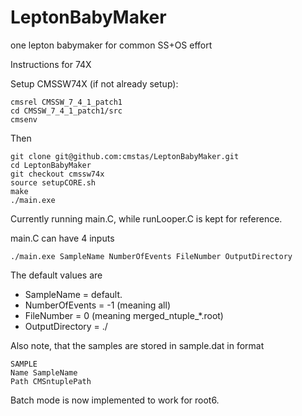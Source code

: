 # LeptonBabyMaker
one lepton babymaker for common SS+OS effort

Instructions for 74X

Setup CMSSW74X (if not already setup):
```
cmsrel CMSSW_7_4_1_patch1
cd CMSSW_7_4_1_patch1/src
cmsenv
```

Then 

```
git clone git@github.com:cmstas/LeptonBabyMaker.git
cd LeptonBabyMaker
git checkout cmssw74x
source setupCORE.sh
make
./main.exe
```

Currently running main.C, while runLooper.C is kept for reference.

main.C can have 4 inputs
```
./main.exe SampleName NumberOfEvents FileNumber OutputDirectory
```
The default values are
   * SampleName = default.
   * NumberOfEvents = -1 (meaning all)
   * FileNumber = 0 (meaning merged_ntuple_*.root)
   * OutputDirectory = ./

Also note, that the samples are stored in sample.dat in format
```
SAMPLE
Name SampleName
Path CMSntuplePath
```

Batch mode is now implemented to work for root6.

